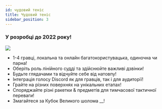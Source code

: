 ```yaml
---
id: чудовий теніс
title: Чудовий теніс
sidebar_position: 3
---
```


### У розробці до 2022 року!

![](/img/NiftyTennis.jpeg)

- 1-4 гравці, локальна та онлайн багатокористувацька, одиночна чи парна!
- Оберіть роль лінійного судді та здійснюйте важливі дзвінки!
- Будьте глядачами та відчуйте себе від натовпу!
- Інтеграція голосу Discord як для гравців, так і для аудиторії!
- Грайте на різних поверхнях на унікальних етапах!
- Споряджайте різні ракетки & предметів для тимчасової тактичної переваги!
- Змагайтеся за Кубок Великого шолома __!

